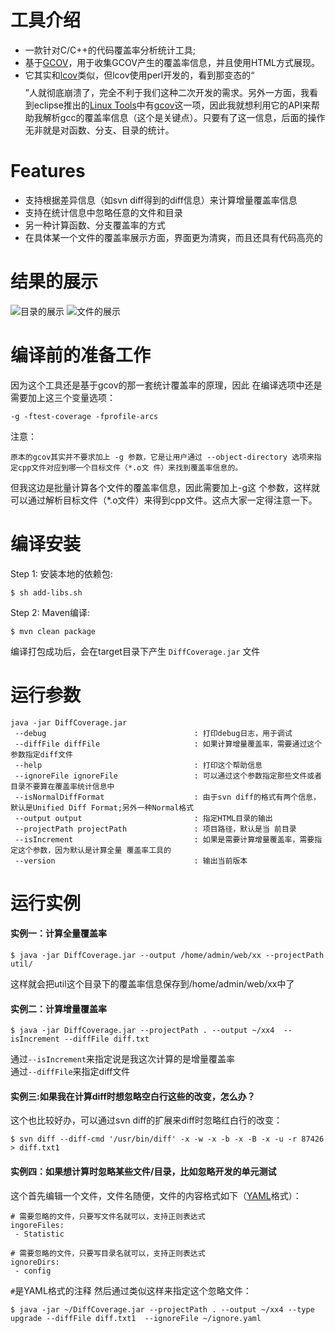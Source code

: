 # 工具介绍
* 一款针对C/C++的代码覆盖率分析统计工具;
* 基于[GCOV](http://gcc.gnu.org/onlinedocs/gcc/Gcov.html)，用于收集GCOV产生的覆盖率信息，并且使用HTML方式展现。
* 它其实和[lcov](http://ltp.sourceforge.net/coverage/lcov.php)类似，但lcov使用perl开发的，看到那变态的“$$$$$$$$”人就彻底崩溃了，完全不利于我们这种二次开发的需求。另外一方面，我看到eclipse推出的[Linux Tools](http://www.eclipse.org/linuxtools/)中有[gcov](http://www.eclipse.org/linuxtools/projectPages/gcov/)这一项，因此我就想利用它的API来帮助我解析gcc的覆盖率信息（这个是关键点）。只要有了这一信息，后面的操作无非就是对函数、分支、目录的统计。

# Features
* 支持根据差异信息（如svn diff得到的diff信息）来计算增量覆盖率信息
* 支持在统计信息中忽略任意的文件和目录
* 另一种计算函数、分支覆盖率的方式
* 在具体某一个文件的覆盖率展示方面，界面更为清爽，而且还具有代码高亮的

# 结果的展示
![目录的展示](http://qa.alibaba.com/wuliang/gallery/blog/c1.png)
![文件的展示](http://qa.alibaba.com/wuliang/gallery/blog/c2.png)

# 编译前的准备工作
因为这个工具还是基于gcov的那一套统计覆盖率的原理，因此 在编译选项中还是需要加上这三个变量选项：

    -g -ftest-coverage -fprofile-arcs

注意：

    原本的gcov其实并不要求加上 -g 参数，它是让用户通过 --object-directory 选项来指定cpp文件对应到哪一个目标文件（*.o文 件）来找到覆盖率信息的。
但我这边是批量计算各个文件的覆盖率信息，因此需要加上-g这 个参数，这样就可以通过解析目标文件（*.o文件）来得到cpp文件。这点大家一定得注意一下。

# 编译安装
Step 1: 安装本地的依赖包: 
    
    $ sh add-libs.sh

Step 2: Maven编译:

    $ mvn clean package
    
编译打包成功后，会在target目录下产生 `DiffCoverage.jar` 文件

# 运行参数

    java -jar DiffCoverage.jar
     --debug                                 : 打印debug日志，用于调试
     --diffFile diffFile                     : 如果计算增量覆盖率，需要通过这个参数指定diff文件
     --help                                  : 打印这个帮助信息
     --ignoreFile ignoreFile                 : 可以通过这个参数指定那些文件或者目录不要算在覆盖率统计信息中
     --isNormalDiffFormat                    : 由于svn diff的格式有两个信息，默认是Unified Diff Format;另外一种Normal格式
     --output output                         : 指定HTML目录的输出
     --projectPath projectPath               : 项目路径，默认是当 前目录
     --isIncrement                           : 如果是需要计算增量覆盖率，需要指定这个参数，因为默认是计算全量 覆盖率工具的
     --version                               : 输出当前版本

# 运行实例
#### 实例一：计算全量覆盖率

    $ java -jar DiffCoverage.jar --output /home/admin/web/xx --projectPath util/
这样就会把util这个目录下的覆盖率信息保存到/home/admin/web/xx中了

#### 实例二：计算增量覆盖率
    
    $ java -jar DiffCoverage.jar --projectPath . --output ~/xx4  --isIncrement --diffFile diff.txt
通过`--isIncrement`来指定说是我这次计算的是增量覆盖率 <br />
通过`--diffFile`来指定diff文件

#### 实例三:如果我在计算diff时想忽略空白行这些的改变，怎么办？
这个也比较好办，可以通过svn diff的扩展来diff时忽略红白行的改变：
    
    $ svn diff --diff-cmd '/usr/bin/diff' -x -w -x -b -x -B -x -u -r 87426 > diff.txt1
    
#### 实例四：如果想计算时忽略某些文件/目录，比如忽略开发的单元测试
这个首先编辑一个文件，文件名随便，文件的内容格式如下（[YAML](http://www.yaml.org/)格式）：
    
    # 需要忽略的文件，只要写文件名就可以，支持正则表达式
    ingoreFiles:
     - Statistic
 
    # 需要忽略的文件，只要写目录名就可以，支持正则表达式
    ignoreDirs:
     - config
`#`是YAML格式的注释
然后通过类似这样来指定这个忽略文件：

    $ java -jar ~/DiffCoverage.jar --projectPath . --output ~/xx4 --type upgrade --diffFile diff.txt1  --ignoreFile ~/ignore.yaml
    

